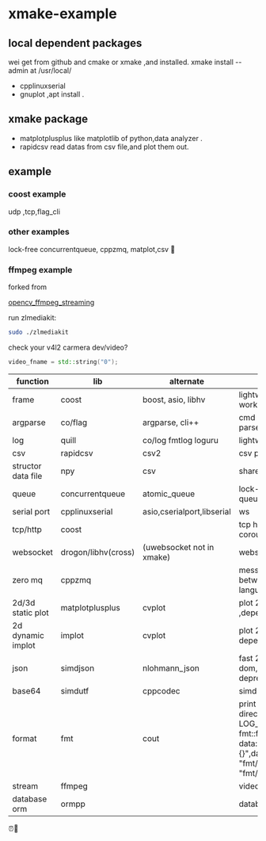 # xmake-example

## local dependent packages

wei get from github and cmake or xmake ,and installed.
  xmake install --admin
  at /usr/local/

* cpplinuxserial
* gnuplot ,apt install .

## xmake package

* matplotplusplus
like matplotlib of python,data analyzer .
* rapidcsv
read datas from csv file,and plot them out.

## example

### coost example

udp ,tcp,flag_cli

### other examples

lock-free concurrentqueue, cppzmq, matplot,csv
🐞

### ffmpeg example

forked from

[opencv_ffmpeg_streaming](https://github.com/andreanobile/opencv_ffmpeg_streaming)

run zlmediakit:

```sh
sudo ./zlmediakit
```

check your v4l2 carmera dev/video?

```cpp
video_fname = std::string("0");
```

|function|lib|alternate|note|
|-|-|-|-|
|frame|coost|boost, asio, libhv|lightweight frame work|
|argparse|co/flag|argparse, cli++|cmd line param parser|
|log|quill|co/log fmtlog loguru |lightweight log|
|csv|rapidcsv|csv2 |csv parser|
|structor data file|npy|csv |share numpy files|
|queue|concurrentqueue|atomic_queue|lock-free concurrent queue|
|serial port|cpplinuxserial|asio,cserialport,libserial|ws|
|tcp/http|coost||tcp http with coroutine|
|websocket|drogon/libhv(cross)|(uwebsocket not in xmake)|websocket|
|zero mq|cppzmq||message queue between other language|
|2d/3d static plot|matplotplusplus|cvplot|plot 2D/3D static ,depend on gnuplot|
|2d dynamic implot|implot|cvplot|plot 2D,dynamic depend imgui|
|json|simdjson|nlohmann_json|fast 25x,and use dom,ondemand deprecated|
|base64|simdutf|cppcodec|simd depend|
|format|fmt|cout|print vector directly,with LOG_S(INFO)<< fmt::format("vector data:{}",data),#include "fmt/core.h",#include "fmt/ranges.h"|
|stream|ffmpeg||video streamer|
|database orm|ormpp||database orm|



⏰🔑
